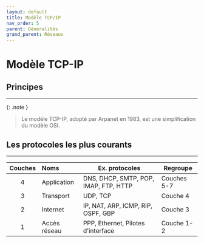 ```yaml
---
layout: default
title: Modèle TCP/IP
nav_order: 5
parent: Généralités
grand_parent: Réseaux
---
```


# Modèle TCP-IP

## Principes

---

{: .note }

> Le modèle TCP-IP, adopté par Arpanet en 1983, est une simplification du modèle OSI.

## Les protocoles les plus courants

---

| Couches | Noms         | Ex. protocoles                        | Regroupe    |
| :-----: | :----------- | ------------------------------------- | ----------- |
|    4    | Application  | DNS, DHCP, SMTP, POP, IMAP, FTP, HTTP | Couches 5-7 |
|    3    | Transport    | UDP, TCP                              | Couche 4    |
|    2    | Internet     | IP, NAT, ARP, ICMP, RIP, OSPF, GBP    | Couche 3    |
|    1    | Accès réseau | PPP, Ethernet, Pilotes d'interface    | Couche 1-2  |
